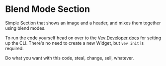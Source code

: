 # Blend Mode Section

Simple Section that shows an image and a header, and mixes them together using blend modes.

To run the code yourself head on over to the [Vev Developer docs](https://developer.vev.design/docs/cli/commands) for setting up the CLI. There's no need to create a new Widget, but `vev init` is required.

Do what you want with this code, steal, change, sell, whatever.
